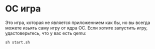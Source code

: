 # ОС игра
Это игра, которая не является приложеннием как бы, но вы всегда можете изьять саму игру от ядра ОС. Если хотите запустить игру, удастоверьтесь, что у вас есть qemu:
``` 
sh start.sh
```


